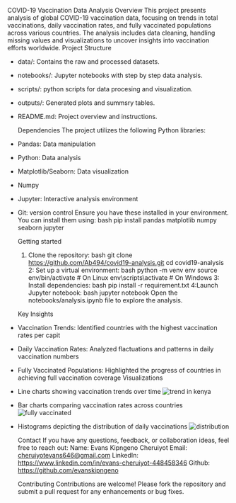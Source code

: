   COVID-19 Vaccination Data Analysis
    Overview
This project presents analysis of global COVID-19 vaccination data, focusing on trends in total vaccinations, daily vaccination rates, and fully vaccinated populations across various countries. The analysis includes data cleaning, handling missing values and visualizations to uncover insights into vaccination efforts worldwide.
  Project Structure
* data/: Contains the raw and processed datasets.
* notebooks/: Jupyter notebooks with step by step data analysis.
* scripts/: python scripts for data procesing and visualization.
* outputs/: Generated plots and summsry tables.
* README.md: Project overview and instructions.

   Dependencies
The project utilizes the following Python libraries:
* Pandas: Data manipulation
* Python: Data analysis
* Matplotlib/Seaborn: Data visualization
* Numpy
* Jupyter: Interactive analysis environment
* Git: version control
  Ensure you have these installed in your environment. You can install them using:
bash
pip install pandas matplotlib numpy seaborn jupyter

  Getting started
  1. Clone the repository:
     bash
     git clone https://github.com/Ab494/covid19-analysis.git
     cd covid19-analysis
  2: Set up a virtual environment:
  bash
   python -m venv env
   source env/bin/activate # On Linux
   env\scripts\activate # On Windows
  3: Install dependencies:
  bash
   pip install -r requirement.txt
 4:Launch Jupyter notebook:
  bash
   jupyter notebook
Open the notebooks/analysis.ipynb file to explore the analysis.

  Key Insights
* Vaccination Trends: Identified countries with the highest vaccination rates per capit
* Daily Vaccination Rates: Analyzed flactuations and patterns in daily vaccination numbers
* Fully Vaccinated Populations: Highlighted the progress of countries in achieving full vaccination coverage
  Visualizations
* Line charts showing vaccination trends over time
  ![trend in kenya](https://github.com/user-attachments/assets/7ae930c4-3fae-4b30-91b7-7363c604da71)
* Bar charts comparing vaccination rates across countries
  ![fully vaccinated](https://github.com/user-attachments/assets/32981033-1e37-4428-84cd-0ee6f24794d0)
* Histograms depicting the distribution of daily vaccinations
  ![distribution](https://github.com/user-attachments/assets/8ebc7947-0bd4-44da-943b-1fe08f5a5591)

    Contact
  If you have any questions, feedback, or collaboration ideas, feel free to reach out:
  Name: Evans Kipngeno Cheruiyot
  Email: cheruiyotevans646@gmail.com
  LinkedIn: https://www.linkedin.com/in/evans-cheruiyot-448458346
  Github: https://github.com/evanskipngeno

    Contributing
  Contributions are welcome! Please fork the repository and submit a pull request for any enhancements or bug fixes.
  







